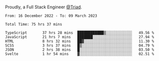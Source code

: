 Proudly, a Full Stack Engineer [@Triad](https://github.com/Triad-Behavioral-Health).
<!--START_SECTION:waka-->

```text
From: 16 December 2022 - To: 09 March 2023

Total Time: 75 hrs 37 mins

TypeScript       37 hrs 28 mins  ████████████▒░░░░░░░░░░░░   49.56 %
JavaScript       21 hrs 7 mins   ███████░░░░░░░░░░░░░░░░░░   27.94 %
HTML             8 hrs 32 mins   ██▓░░░░░░░░░░░░░░░░░░░░░░   11.30 %
SCSS             3 hrs 37 mins   █▒░░░░░░░░░░░░░░░░░░░░░░░   04.79 %
JSON             2 hrs 38 mins   █░░░░░░░░░░░░░░░░░░░░░░░░   03.50 %
Svelte           1 hr 54 mins    ▓░░░░░░░░░░░░░░░░░░░░░░░░   02.51 %
```

<!--END_SECTION:waka-->
